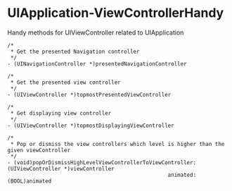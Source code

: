 # UIApplication-ViewControllerHandy
Handy methods for UIViewController related to UIApplication


```
/*
 * Get the presented Navigation controller
 */
- (UINavigationController *)presentedNavigationController
```
```
/*
 * Get the presented view controller
 */
- (UIViewController *)topmostPresentedViewController
```
```
/*
 * Get displaying view controller
 */
- (UIViewController *)topmostDisplayingViewController
```
```
/*
 * Pop or dismiss the view controllers which level is higher than the given viewController
 */
- (void)popOrDismissHighLevelViewControllerToViewController:(UIViewController *)viewController
                                                   animated:(BOOL)animated
```
 
